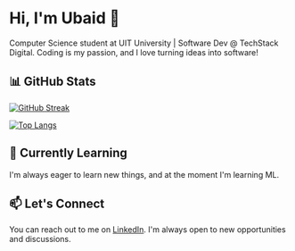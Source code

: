 # Hi, I'm Ubaid 👋

Computer Science student at UIT University | Software Dev @ TechStack Digital. Coding is my passion, and I love turning ideas into software!

## 📊 GitHub Stats

[![GitHub Streak](http://github-readme-streak-stats.herokuapp.com?user=ubaidrmn&theme=merko&hide_border=true)](https://git.io/streak-stats)

[![Top Langs](https://github-readme-stats.vercel.app/api/top-langs/?username=ubaidrmn&layout=compact&theme=radical)](https://github.com/ubaidrmn/github-readme-stats)

## 🌱 Currently Learning

I'm always eager to learn new things, and at the moment I'm learning ML.

## 📫 Let's Connect

You can reach out to me on [LinkedIn](https://www.linkedin.com/in/ubaid-ur-rehman-aa7b501b4/). I'm always open to new opportunities and discussions.
